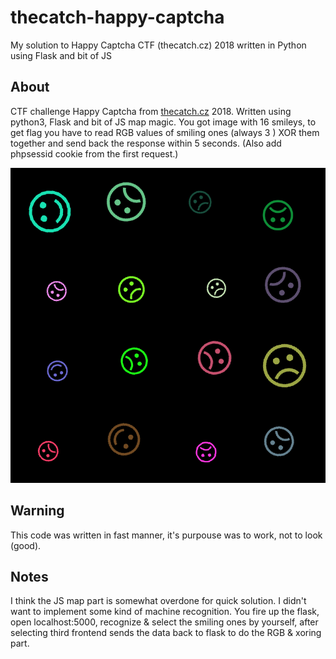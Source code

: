# thecatch-happy-captcha
My solution to Happy Captcha CTF (thecatch.cz) 2018 written in Python using Flask and bit of JS

## About
CTF challenge Happy Captcha from [thecatch.cz](http://www.thecatch.cz) 2018. Written using python3, Flask and bit of JS map magic.
You got image with 16 smileys, to get flag you have to read RGB values of smiling ones (always 3 ) XOR them together and send back the response within 5 seconds. (Also add phpsessid cookie from the first request.)

![Example of the image](static/example_image.png)

## Warning
This code was written in fast manner, it's purpouse was to work, not to look (good).

## Notes
I think the JS map part is somewhat overdone for quick solution.
I didn't want to implement some kind of machine recognition. You fire up the flask, open localhost:5000, recognize & select the smiling ones by yourself, after selecting third frontend sends the data back to flask to do the RGB & xoring part.
